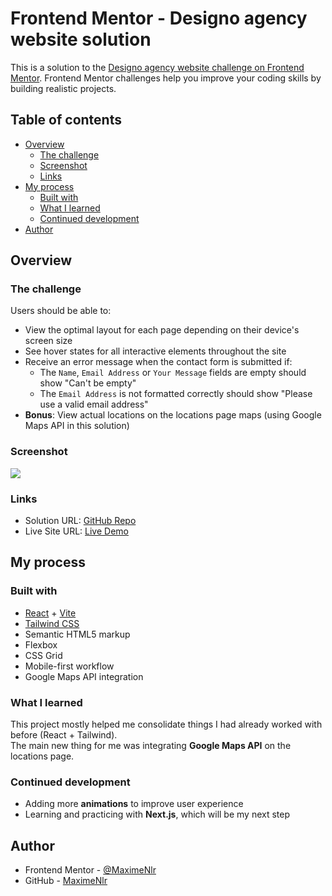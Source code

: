 # Frontend Mentor - Designo agency website solution

This is a solution to the [Designo agency website challenge on Frontend Mentor](https://www.frontendmentor.io/challenges/designo-multipage-website-G48K6rfUT). Frontend Mentor challenges help you improve your coding skills by building realistic projects. 

## Table of contents

- [Overview](#overview)
  - [The challenge](#the-challenge)
  - [Screenshot](#screenshot)
  - [Links](#links)
- [My process](#my-process)
  - [Built with](#built-with)
  - [What I learned](#what-i-learned)
  - [Continued development](#continued-development)
- [Author](#author)

## Overview

### The challenge

Users should be able to:

- View the optimal layout for each page depending on their device's screen size  
- See hover states for all interactive elements throughout the site  
- Receive an error message when the contact form is submitted if:
  - The `Name`, `Email Address` or `Your Message` fields are empty should show "Can't be empty"
  - The `Email Address` is not formatted correctly should show "Please use a valid email address"
- **Bonus**: View actual locations on the locations page maps (using Google Maps API in this solution)

### Screenshot

![](./screenshot.jpg)

### Links

- Solution URL: [GitHub Repo](https://github.com/MaximeNlr/Designo-multi-page-website)  
- Live Site URL: [Live Demo](https://designo-multi-page-website-tau-seven.vercel.app/)

## My process

### Built with

- [React](https://reactjs.org/) + [Vite](https://vitejs.dev/)  
- [Tailwind CSS](https://tailwindcss.com/)  
- Semantic HTML5 markup  
- Flexbox  
- CSS Grid  
- Mobile-first workflow  
- Google Maps API integration  

### What I learned

This project mostly helped me consolidate things I had already worked with before (React + Tailwind).  
The main new thing for me was integrating **Google Maps API** on the locations page.  

### Continued development

- Adding more **animations** to improve user experience  
- Learning and practicing with **Next.js**, which will be my next step  

## Author

- Frontend Mentor - [@MaximeNlr](https://www.frontendmentor.io/profile/MaximeNlr)  
- GitHub - [MaximeNlr](https://github.com/MaximeNlr)  
